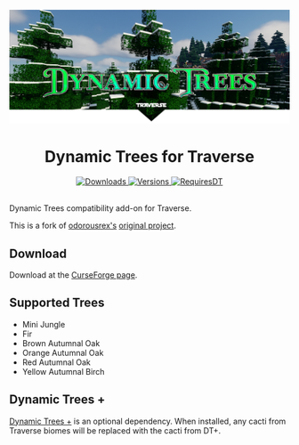 ![](./dtt-cover.png)

<h1 align="center">
Dynamic Trees for Traverse
</h1>
<p align="center">
    <a href="https://www.curseforge.com/minecraft/mc-mods/dynamic-trees-traverse">
        <img src="http://cf.way2muchnoise.eu/dynamic-trees-traverse.svg"  alt="Downloads"/>
        <img src="http://cf.way2muchnoise.eu/versions/dynamic-trees-traverse.svg"  alt="Versions"/>
    </a>
    <a href="https://www.curseforge.com/minecraft/mc-mods/dynamictrees">
        <img src="http://cf.way2muchnoise.eu/title/dynamictrees_Requires_%20.svg"  alt="RequiresDT"/>
    </a>
</p>
<br>
Dynamic Trees compatibility add-on for Traverse.<br>

This is a fork of [odorousrex's](https://github.com/odorousrex) [original project](https://github.com/odorousrex/DynamicTreesTraverse). 

## Download
Download at the [CurseForge page](https://www.curseforge.com/minecraft/mc-mods/dynamic-trees-traverse).

## Supported Trees
- Mini Jungle
- Fir
- Brown Autumnal Oak
- Orange Autumnal Oak
- Red Autumnal Oak
- Yellow Autumnal Birch

## Dynamic Trees +
[Dynamic Trees +](https://www.curseforge.com/minecraft/mc-mods/dynamictreesplus) is an optional dependency. When installed, any cacti from Traverse biomes will be replaced with the cacti from DT+. 